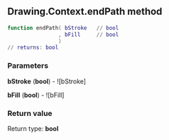 ## Drawing.Context.endPath method


```lua
function endPath( bStroke   // bool
                , bFill     // bool
                )
// returns: bool
```


### Parameters

**bStroke** (**bool**) - ![bStroke]

**bFill** (**bool**) - ![bFill]

### Return value

Return type: **bool**


